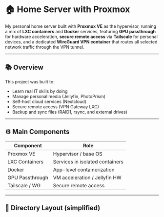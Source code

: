 # 🏠 Home Server with Proxmox

My personal home server built with **Proxmox VE** as the hypervisor, running a mix of **LXC containers** and **Docker** services, featuring **GPU passthrough** for hardware acceleration, **secure remote access** via **Tailscale** for personal devices, and a dedicated **WireGuard VPN container** that routes all selected network traffic through the VPN tunnel.

---

## 📚 Overview

This project was built to:
- Learn real IT skills by doing
- Manage personal media (Jellyfin, PhotoPrism)
- Self-host cloud services (Nextcloud)
- Secure remote access (VPN Gateway LXC)
- Backup and sync files (RAID1, rsync, and external drives)

---

## ⚙️ Main Components

| Component         | Role                            |
|------------------|---------------------------------|
| Proxmox VE       | Hypervisor / base OS            |
| LXC Containers   | Services in isolated containers |
| Docker           | App-level containerization      |
| GPU Passthrough  | VM acceleration / Jellyfin HW   |
| Tailscale / WG   | Secure remote access            |

---

## 📂 Directory Layout (simplified)

